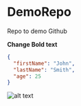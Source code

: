 # DemoRepo
Repo to demo Github

**Change Bold text**

```JSON
{
  "firstName": "John",
  "lastName": "Smith",
  "age": 25
}
```


![alt text](https://cdn.vox-cdn.com/thumbor/48aQxOI3vGnSPs5CgSrBu_isnx0=/0x0:960x569/1200x800/filters:focal(381x122:533x274)/cdn.vox-cdn.com/uploads/chorus_image/image/65977526/bbyoda.0.jpg)
